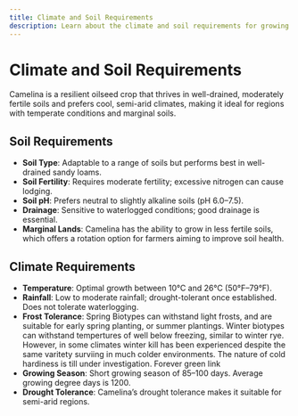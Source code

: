 ```yaml
---
title: Climate and Soil Requirements
description: Learn about the climate and soil requirements for growing camelina
---
```

# Climate and Soil Requirements

Camelina is a resilient oilseed crop that thrives in well-drained, moderately fertile soils and prefers cool, semi-arid climates, making it ideal for regions with temperate conditions and marginal soils.

## Soil Requirements

- **Soil Type**: Adaptable to a range of soils but performs best in well-drained sandy loams.
- **Soil Fertility**: Requires moderate fertility; excessive nitrogen can cause lodging.
- **Soil pH**: Prefers neutral to slightly alkaline soils (pH 6.0–7.5).
- **Drainage**: Sensitive to waterlogged conditions; good drainage is essential.
- **Marginal Lands**: Camelina has the ability to grow in less fertile soils, which offers a rotation option for farmers aiming to improve soil health.

## Climate Requirements

- **Temperature**: Optimal growth between 10°C and 26°C (50°F–79°F).
- **Rainfall**: Low to moderate rainfall; drought-tolerant once established. Does not tolerate waterlogging.
- **Frost Tolerance**: Spring Biotypes can withstand light frosts, and are suitable for early spring planting, or summer plantings. Winter biotypes can withstand tempertures of well below freezing, similar to winter rye. However, in some climates winter kill has been experienced despite the same varitety surviing in much colder environments. The nature of cold hardiness is till under investigation. Forever green link
- **Growing Season**: Short growing season of 85–100 days. Average growing degree days is 1200. 
- **Drought Tolerance**: Camelina’s drought tolerance makes it suitable for semi-arid regions.
